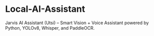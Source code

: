 # Local-AI-Assistant
Jarvis AI Assistant (Utsi) – Smart Vision + Voice Assistant powered by Python, YOLOv8, Whisper, and PaddleOCR.
